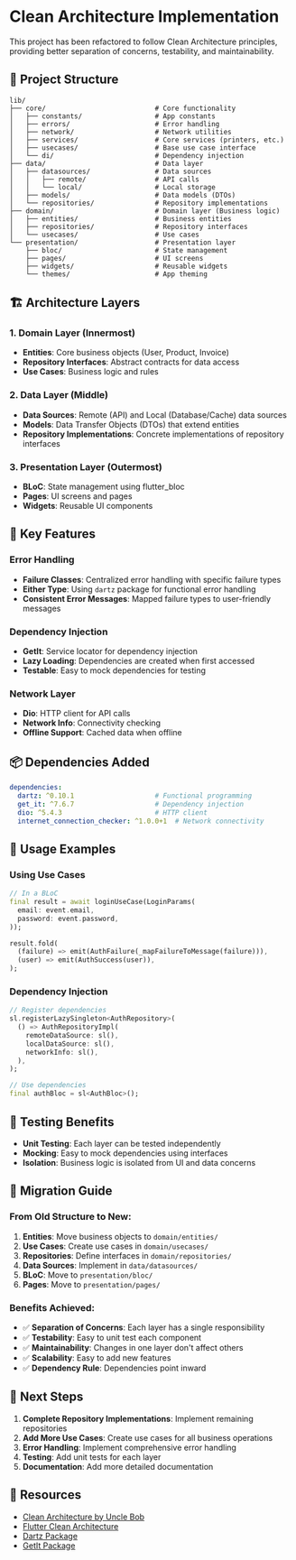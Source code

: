 # Clean Architecture Implementation

This project has been refactored to follow Clean Architecture principles, providing better separation of concerns, testability, and maintainability.

## 📁 Project Structure

```
lib/
├── core/                           # Core functionality
│   ├── constants/                  # App constants
│   ├── errors/                     # Error handling
│   ├── network/                    # Network utilities
│   ├── services/                   # Core services (printers, etc.)
│   ├── usecases/                   # Base use case interface
│   └── di/                         # Dependency injection
├── data/                           # Data layer
│   ├── datasources/                # Data sources
│   │   ├── remote/                 # API calls
│   │   └── local/                  # Local storage
│   ├── models/                     # Data models (DTOs)
│   └── repositories/               # Repository implementations
├── domain/                         # Domain layer (Business logic)
│   ├── entities/                   # Business entities
│   ├── repositories/               # Repository interfaces
│   └── usecases/                   # Use cases
└── presentation/                   # Presentation layer
    ├── bloc/                       # State management
    ├── pages/                      # UI screens
    ├── widgets/                    # Reusable widgets
    └── themes/                     # App theming
```

## 🏗️ Architecture Layers

### 1. **Domain Layer** (Innermost)
- **Entities**: Core business objects (User, Product, Invoice)
- **Repository Interfaces**: Abstract contracts for data access
- **Use Cases**: Business logic and rules

### 2. **Data Layer** (Middle)
- **Data Sources**: Remote (API) and Local (Database/Cache) data sources
- **Models**: Data Transfer Objects (DTOs) that extend entities
- **Repository Implementations**: Concrete implementations of repository interfaces

### 3. **Presentation Layer** (Outermost)
- **BLoC**: State management using flutter_bloc
- **Pages**: UI screens and pages
- **Widgets**: Reusable UI components

## 🔧 Key Features

### Error Handling
- **Failure Classes**: Centralized error handling with specific failure types
- **Either Type**: Using `dartz` package for functional error handling
- **Consistent Error Messages**: Mapped failure types to user-friendly messages

### Dependency Injection
- **GetIt**: Service locator for dependency injection
- **Lazy Loading**: Dependencies are created when first accessed
- **Testable**: Easy to mock dependencies for testing

### Network Layer
- **Dio**: HTTP client for API calls
- **Network Info**: Connectivity checking
- **Offline Support**: Cached data when offline

## 📦 Dependencies Added

```yaml
dependencies:
  dartz: ^0.10.1                    # Functional programming
  get_it: ^7.6.7                    # Dependency injection
  dio: ^5.4.3                       # HTTP client
  internet_connection_checker: ^1.0.0+1  # Network connectivity
```

## 🚀 Usage Examples

### Using Use Cases
```dart
// In a BLoC
final result = await loginUseCase(LoginParams(
  email: event.email,
  password: event.password,
));

result.fold(
  (failure) => emit(AuthFailure(_mapFailureToMessage(failure))),
  (user) => emit(AuthSuccess(user)),
);
```

### Dependency Injection
```dart
// Register dependencies
sl.registerLazySingleton<AuthRepository>(
  () => AuthRepositoryImpl(
    remoteDataSource: sl(),
    localDataSource: sl(),
    networkInfo: sl(),
  ),
);

// Use dependencies
final authBloc = sl<AuthBloc>();
```

## 🧪 Testing Benefits

- **Unit Testing**: Each layer can be tested independently
- **Mocking**: Easy to mock dependencies using interfaces
- **Isolation**: Business logic is isolated from UI and data concerns

## 🔄 Migration Guide

### From Old Structure to New:
1. **Entities**: Move business objects to `domain/entities/`
2. **Use Cases**: Create use cases in `domain/usecases/`
3. **Repositories**: Define interfaces in `domain/repositories/`
4. **Data Sources**: Implement in `data/datasources/`
5. **BLoC**: Move to `presentation/bloc/`
6. **Pages**: Move to `presentation/pages/`

### Benefits Achieved:
- ✅ **Separation of Concerns**: Each layer has a single responsibility
- ✅ **Testability**: Easy to unit test each component
- ✅ **Maintainability**: Changes in one layer don't affect others
- ✅ **Scalability**: Easy to add new features
- ✅ **Dependency Rule**: Dependencies point inward

## 📝 Next Steps

1. **Complete Repository Implementations**: Implement remaining repositories
2. **Add More Use Cases**: Create use cases for all business operations
3. **Error Handling**: Implement comprehensive error handling
4. **Testing**: Add unit tests for each layer
5. **Documentation**: Add more detailed documentation

## 🔗 Resources

- [Clean Architecture by Uncle Bob](https://blog.cleancoder.com/uncle-bob/2012/08/13/the-clean-architecture.html)
- [Flutter Clean Architecture](https://blog.cleancoder.com/uncle-bob/2012/08/13/the-clean-architecture.html)
- [Dartz Package](https://pub.dev/packages/dartz)
- [GetIt Package](https://pub.dev/packages/get_it) 